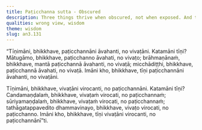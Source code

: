 ```yaml
---
title: Paṭicchanna sutta - Obscured
description: Three things thrive when obscured, not when exposed. And three things that shine forth when exposed, not when obscured.
qualities: wrong view, wisdom
theme: wisdom
slug: an3.131
---
```


“Tīṇimāni, bhikkhave, paṭicchannāni āvahanti, no vivaṭāni. Katamāni tīṇi? Mātugāmo, bhikkhave, paṭicchanno āvahati, no vivaṭo; brāhmaṇānaṁ, bhikkhave, mantā paṭicchannā āvahanti, no vivaṭā; micchādiṭṭhi, bhikkhave, paṭicchannā āvahati, no vivaṭā. Imāni kho, bhikkhave, tīṇi paṭicchannāni āvahanti, no vivaṭāni.

Tīṇimāni, bhikkhave, vivaṭāni virocanti, no paṭicchannāni. Katamāni tīṇi? Candamaṇḍalaṁ, bhikkhave, vivaṭaṁ virocati, no paṭicchannaṁ; sūriyamaṇḍalaṁ, bhikkhave, vivaṭaṁ virocati, no paṭicchannaṁ; tathāgatappavedito dhammavinayo, bhikkhave, vivaṭo virocati, no paṭicchanno. Imāni kho, bhikkhave, tīṇi vivaṭāni virocanti, no paṭicchannānī”ti.
